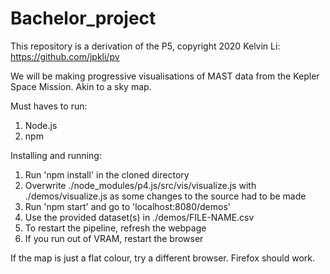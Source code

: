 # Bachelor_project
This repository is a derivation of the P5, copyright 2020 Kelvin Li: https://github.com/jpkli/pv

We will be making progressive visualisations of MAST data from the Kepler Space Mission. Akin to a sky map.

Must haves to run:
1. Node.js
2. npm

Installing and running:
1. Run 'npm install' in the cloned directory
2. Overwrite ./node_modules/p4.js/src/vis/visualize.js with ./demos/visualize.js as some changes to the source had to be made
3. Run 'npm start' and go to 'localhost:8080/demos' 
4. Use the provided dataset(s) in ./demos/FILE-NAME.csv
5. To restart the pipeline, refresh the webpage
6. If you run out of VRAM, restart the browser

If the map is just a flat colour, try a different browser. Firefox should work.
